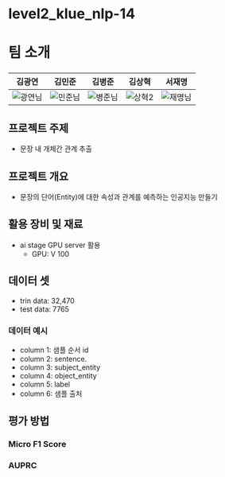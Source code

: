 # level2_klue_nlp-14

# 팀 소개

### 

|김광연|김민준|김병준|김상혁|서재명|
| :-: | :-: | :-: | :-: | :-: |
|![광연님](https://user-images.githubusercontent.com/59431433/217448461-bb7a37d4-f5d4-418b-a1b9-583b561b5733.png)|![민준님](https://user-images.githubusercontent.com/59431433/217448432-a3d093c4-0145-4846-a775-00650198fc2f.png)|![병준님](https://user-images.githubusercontent.com/59431433/217448424-11666f05-dda6-406d-95e8-47b3bab7c2f6.png)|![상혁2](https://user-images.githubusercontent.com/59431433/217448849-758c8e25-87db-4902-ab06-0aa8c359500c.png)|![재명님](https://user-images.githubusercontent.com/59431433/217448416-b2ba2070-6cfb-4829-a3bd-861f526cb74a.png)|

## 프로젝트 주제

- 문장 내 개체간 관계 추출

## 프로젝트 개요

- 문장의 단어(Entity)에 대한 속성과 관계를 예측하는 인공지능 만들기

## 활용 장비 및 재료

- ai stage GPU server 활용
    - GPU: V 100

## 데이터 셋
- trin data: 32,470
- test data: 7765
### 데이터 예시
- column 1: 샘플 순서 id
- column 2: sentence.
- column 3: subject_entity
- column 4: object_entity
- column 5: label
- column 6: 샘플 출처

## 평가 방법
### Micro F1 Score
### AUPRC
